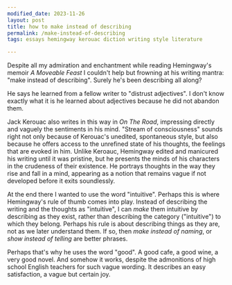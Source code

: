 ```yaml
---
modified_date: 2023-11-26
layout: post
title: how to make instead of describing
permalink: /make-instead-of-describing
tags: essays hemingway kerouac diction writing style literature

---
```


Despite all my admiration and enchantment while reading Hemingway's memoir *A Moveable Feast* I couldn't help but frowning at his writing mantra: "make instead of describing". Surely he's been describing all along?
<!--more-->
He says he learned from a fellow writer to "distrust adjectives". I don't know exactly what it is he learned about adjectives because he did not abandon them.

Jack Kerouac also writes in this way in *On The Road*, impressing directly and vaguely the sentiments in his mind. "Stream of consciousness" sounds right not only because of Kerouac's unedited, spontaneous style, but also because he offers access to the unrefined state of his thoughts, the feelings that are evoked in him. Unlike Keroauc, Hemingway edited and manicured his writing until it was pristine, but he presents the minds of his characters in the crudeness of their existence. He portrays thoughts in the way they rise and fall in a mind, appearing as a notion that remains vague if not developed before it exits soundlessly.

At the end there I wanted to use the word "intuitive". Perhaps this is where Hemingway's rule of thumb comes into play. Instead of describing the writing and the thoughts as "intuitive", I can *make* them intuitive by describing as they exist, rather than describing the category ("intuitive") to which they belong. Perhaps his rule is about describing things as they are, not as we later understand them. If so, then _make instead of naming_, or _show instead of telling_ are better phrases.

Perhaps that's why he uses the word "good". A good cafe, a good wine, a very good novel. And somehow it works, despite the admonitions of high school English teachers for such vague wording. It describes an easy satisfaction, a vague but certain joy.